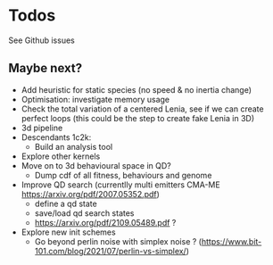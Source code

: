 # Todos
See Github issues

## Maybe next?
- Add heuristic for static species (no speed & no inertia change)
- Optimisation: investigate memory usage
- Check the total variation of a centered Lenia, see if we can create perfect loops (this could be the step to create fake Lenia in 3D)
- 3d pipeline
- Descendants 1c2k:
    - Build an analysis tool
- Explore other kernels
- Move on to 3d behavioural space in QD? 
    - Dump cdf of all fitness, behaviours and genome
- Improve QD search (currentlly multi emitters CMA-ME https://arxiv.org/pdf/2007.05352.pdf)
    - define a qd state
    - save/load qd search states
    - https://arxiv.org/pdf/2109.05489.pdf ?
- Explore new init schemes
    -  Go beyond perlin noise with simplex noise ? (https://www.bit-101.com/blog/2021/07/perlin-vs-simplex/)
